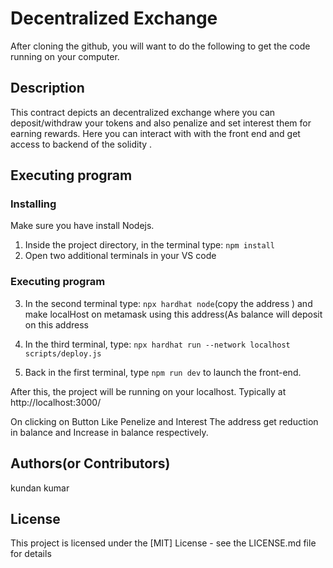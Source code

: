 # Decentralized Exchange

After cloning the github, you will want to do the following to get the code running on your computer.

## Description

This contract depicts an decentralized exchange where you can deposit/withdraw your tokens and also penalize and set interest them for earning rewards. Here you can interact with with the front end and get access to backend of the solidity .

## Executing program

### Installing

Make sure you have install Nodejs.
1. Inside the project directory, in the terminal type: `npm install`
2. Open two additional terminals in your VS code

### Executing program
3. In the second terminal type: `npx hardhat node`(copy the address ) and make localHost on metamask using this address(As balance will deposit on this address
4. In the third terminal, type: `npx hardhat run --network localhost scripts/deploy.js`
   
5. Back in the first terminal, type `npm run dev` to launch the front-end.

After this, the project will be running on your localhost. 
Typically at http://localhost:3000/


On clicking on Button Like Penelize and Interest The address get reduction in balance and Increase in balance respectively.

## Authors(or Contributors)

kundan kumar

## License

This project is licensed under the [MIT] License - see the LICENSE.md file for details
